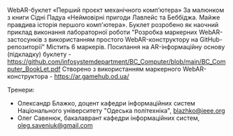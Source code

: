 WebAR-буклет «Перший проєкт механічного комп’ютера»
За малюнком з книги Сідні Падуа 
«Неймовірні пригоди Лавлейс та Беббіджа. 
Майже правдива історія першого комп'ютера».
Буклет розробено як наочний приклад виконання лабораторної роботи 
"Розробка маркерних WebAR-застосунків з використанням простого WebAR-конструктору на GitHub-репозиторії"
Містить 6 маркерів.
Посилання на AR-інформаційну основу (підкладку) буклету - https://github.com/infosystemdepartment/BC_Computer/blob/main/BC_Computer_BookLet.pdf
Створено з використанням маркерного WebAR-конструктора - https://ar.gamehub.od.ua/

Тренери: 
- Олександр Блажко, доцент кафедри інформаційних систем Національного університету "Одеська політехніка", blazhko@ieee.org
- Олег Савенюк, бакалаврант кафедри інформаційних систем, oleg.saveniuk@gmail.com
